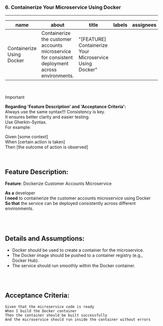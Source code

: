 ### **6. Containerize Your Microservice Using Docker**

---

| name                        | about                                                                                           | title                                        | labels   | assignees |
|-----------------------------|-------------------------------------------------------------------------------------------------|----------------------------------------------|----------|-----------|
| Containerize Using Docker    | Containerize the customer accounts microservice for consistent deployment across environments.  | "[FEATURE] Containerize Your Microservice Using Docker" |          |           |

<br>

> [!IMPORTANT]  
> **Regarding 'Feature Description' and 'Acceptance Criteria':**  
> Always use the same syntax!!! Consistency is key.  
> It ensures better clarity and easier testing.  
> Use Gherkin-Syntax.  
> For example:  
> 
> Given [some context]  
> When [certain action is taken]  
> Then [the outcome of action is observed]  

<br>

## **Feature Description:**

**Feature**: Dockerize Customer Accounts Microservice

**As a** developer  
**I need** to containerize the customer accounts microservice using Docker  
**So that** the service can be deployed consistently across different environments.

<br><br>

## **Details and Assumptions:**

- Docker should be used to create a container for the microservice.  
- The Docker image should be pushed to a container registry (e.g., Docker Hub).  
- The service should run smoothly within the Docker container.

<br><br>

## **Acceptance Criteria:**

```gherkin
Given that the microservice code is ready  
When I build the Docker container  
Then the container should be built successfully  
And the microservice should run inside the container without errors
```

